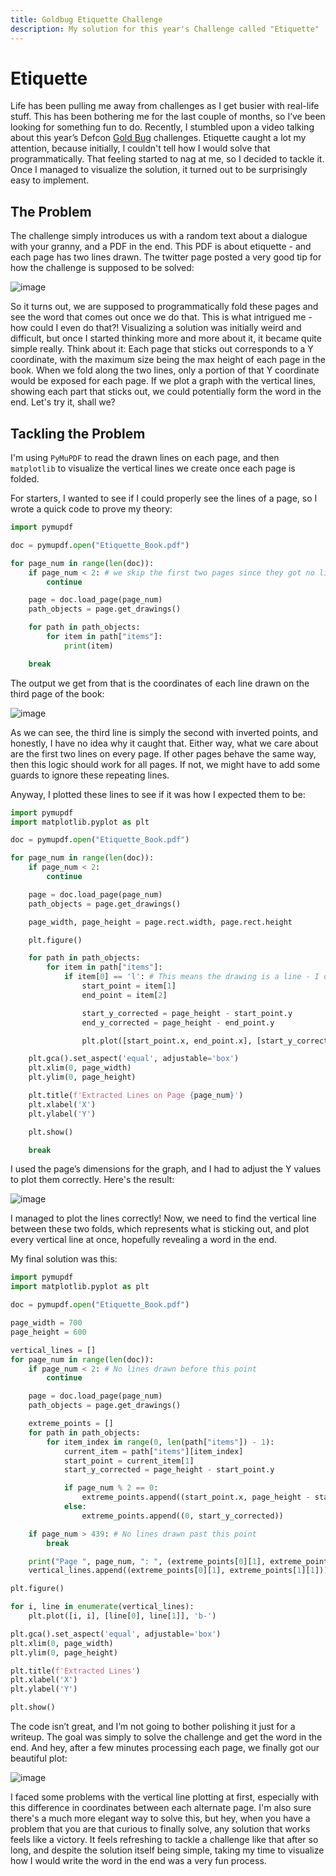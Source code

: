 ```yaml
---
title: Goldbug Etiquette Challenge
description: My solution for this year's Challenge called "Etiquette"
---
```


# Etiquette
Life has been pulling me away from challenges as I get busier with real-life stuff. This has been bothering me for the last couple of months, so I’ve been looking for something fun to do. Recently, I stumbled upon a video talking about this year’s Defcon [Gold Bug](https://bbs.goldbug.cryptovillage.org/puzzles.html) challenges. Etiquette caught a lot my attention, because initially, I couldn't tell how I would solve that programmatically. That feeling started to nag at me, so I decided to tackle it. Once I managed to visualize the solution, it turned out to be surprisingly easy to implement.

## The Problem
The challenge simply introduces us with a random text about a dialogue with your granny, and a PDF in the end. This PDF is about etiquette - and each page has two lines drawn. The twitter page posted a very good tip for how the challenge is supposed to be solved:

![image](https://github.com/user-attachments/assets/aaea8e29-3777-4022-b289-be90c417af02)

So it turns out, we are supposed to programmatically fold these pages and see the word that comes out once we do that. This is what intrigued me - how could I even do that?! Visualizing a solution was initially weird and difficult, but once I started thinking more and more about it, it became quite simple really. 
Think about it: Each page that sticks out corresponds to a Y coordinate, with the maximum size being the max height of each page in the book. When we fold along the two lines, only a portion of that Y coordinate would be exposed for each page. If we plot a graph with the vertical lines, showing each part that sticks out, we could potentially form the word in the end. Let's try it, shall we?

## Tackling the Problem
I'm using `PyMuPDF` to read the drawn lines on each page, and then `matplotlib` to visualize the vertical lines we create once each page is folded.

For starters, I wanted to see if I could properly see the lines of a page, so I wrote a quick code to prove my theory:
```python
import pymupdf

doc = pymupdf.open("Etiquette_Book.pdf")

for page_num in range(len(doc)):
	if page_num < 2: # we skip the first two pages since they got no lines drawn
		continue

	page = doc.load_page(page_num)
	path_objects = page.get_drawings()

	for path in path_objects:
		for item in path["items"]:
			print(item)

	break
```
The output we get from that is the coordinates of each line drawn on the third page of the book:

![image](https://github.com/user-attachments/assets/6372410d-3e77-4927-9785-d8cb806be7ba)

As we can see, the third line is simply the second with inverted points, and honestly, I have no idea why it caught that. Either way, what we care about are the first two lines on every page. If other pages behave the same way, then this logic should work for all pages. If not, we might have to add some guards to ignore these repeating lines.

Anyway, I plotted these lines to see if it was how I expected them to be:
```py
import pymupdf
import matplotlib.pyplot as plt

doc = pymupdf.open("Etiquette_Book.pdf")

for page_num in range(len(doc)):
	if page_num < 2:
		continue

	page = doc.load_page(page_num)
	path_objects = page.get_drawings()

	page_width, page_height = page.rect.width, page.rect.height

	plt.figure()

	for path in path_objects:
		for item in path["items"]:
			if item[0] == 'l': # This means the drawing is a line - I don't think we will have any trouble without that, but anyway
				start_point = item[1]
				end_point = item[2]

				start_y_corrected = page_height - start_point.y
				end_y_corrected = page_height - end_point.y

				plt.plot([start_point.x, end_point.x], [start_y_corrected, end_y_corrected], 'r-')

	plt.gca().set_aspect('equal', adjustable='box')
	plt.xlim(0, page_width)
	plt.ylim(0, page_height)

	plt.title(f'Extracted Lines on Page {page_num}')
	plt.xlabel('X')
	plt.ylabel('Y')

	plt.show()

	break
```
I used the page’s dimensions for the graph, and I had to adjust the Y values to plot them correctly. Here's the result:

![image](https://github.com/user-attachments/assets/9baaf3ca-0d3f-4e7d-b5a8-9751cef49024)

I managed to plot the lines correctly! Now, we need to find the vertical line between these two folds, which represents what is sticking out, and plot every vertical line at once, hopefully revealing a word in the end.

My final solution was this:
```py
import pymupdf
import matplotlib.pyplot as plt

doc = pymupdf.open("Etiquette_Book.pdf")

page_width = 700
page_height = 600

vertical_lines = []
for page_num in range(len(doc)):
	if page_num < 2: # No lines drawn before this point
		continue

	page = doc.load_page(page_num)
	path_objects = page.get_drawings()

	extreme_points = []
	for path in path_objects:
		for item_index in range(0, len(path["items"]) - 1):
			current_item = path["items"][item_index]
			start_point = current_item[1]
			start_y_corrected = page_height - start_point.y

			if page_num % 2 == 0:
				extreme_points.append((start_point.x, page_height - start_point.y))
			else:
				extreme_points.append((0, start_y_corrected))

	if page_num > 439: # No lines drawn past this point
		break

	print("Page ", page_num, ": ", (extreme_points[0][1], extreme_points[1][1]))
	vertical_lines.append((extreme_points[0][1], extreme_points[1][1]))

plt.figure()

for i, line in enumerate(vertical_lines):
	plt.plot([i, i], [line[0], line[1]], 'b-')

plt.gca().set_aspect('equal', adjustable='box')
plt.xlim(0, page_width)
plt.ylim(0, page_height)

plt.title(f'Extracted Lines')
plt.xlabel('X')
plt.ylabel('Y')

plt.show()
```
The code isn’t great, and I’m not going to bother polishing it just for a writeup. The goal was simply to solve the challenge and get the word in the end. And hey, after a few minutes processing each page, we finally got our beautiful plot:

![image](https://github.com/user-attachments/assets/562caa94-cffb-430b-aa71-68323ec8c990)

I faced some problems with the vertical line plotting at first, especially with this difference in coordinates between each alternate page. I'm also sure there's a much more elegant way to solve this, but hey, when you have a problem that you are that curious to finally solve, any solution that works feels like a victory.
It feels refreshing to tackle a challenge like that after so long, and despite the solution itself being simple, taking my time to visualize how I would write the word in the end was a very fun process.
